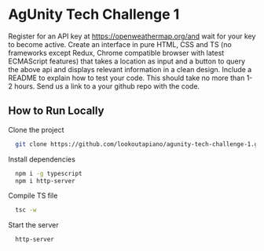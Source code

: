 # AgUnity Tech Challenge 1

Register for an API key at https://openweathermap.org/and wait for your key to
become active.
Create an interface in pure HTML, CSS and TS (no frameworks except Redux,
Chrome compatible browser with latest ECMAScript features) that takes a
location as input and a button to query the above api and displays relevant
information in a clean design. Include a README to explain how to test your code.
This should take no more than 1-2 hours.
Send us a link to a your github repo with the code.

## How to Run Locally

Clone the project

```bash
  git clone https://github.com/lookoutapiano/agunity-tech-challenge-1.git
```

Install dependencies

```bash
  npm i -g typescript
  npm i http-server
```

Compile TS file

```bash
  tsc -w
```

Start the server

```bash
  http-server
```
